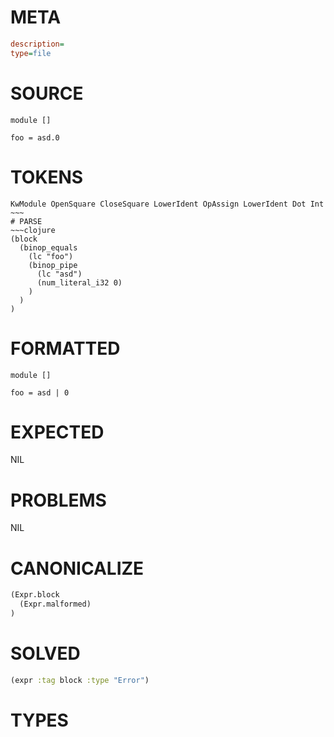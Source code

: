 # META
~~~ini
description=
type=file
~~~
# SOURCE
~~~roc
module []

foo = asd.0
~~~
# TOKENS
~~~text
KwModule OpenSquare CloseSquare LowerIdent OpAssign LowerIdent Dot Int ~~~
# PARSE
~~~clojure
(block
  (binop_equals
    (lc "foo")
    (binop_pipe
      (lc "asd")
      (num_literal_i32 0)
    )
  )
)
~~~
# FORMATTED
~~~roc
module []

foo = asd | 0
~~~
# EXPECTED
NIL
# PROBLEMS
NIL
# CANONICALIZE
~~~clojure
(Expr.block
  (Expr.malformed)
)
~~~
# SOLVED
~~~clojure
(expr :tag block :type "Error")
~~~
# TYPES
~~~roc
~~~
